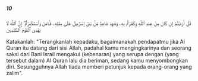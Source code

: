 ##### 10

<span class="ayah">قُلْ أَرَءَيْتُمْ إِن كَانَ مِنْ عِندِ ٱللَّهِ وَكَفَرْتُم بِهِۦ وَشَهِدَ شَاهِدٌۭ مِّنۢ بَنِىٓ إِسْرَٰٓءِيلَ عَلَىٰ مِثْلِهِۦ فَـَٔامَنَ وَٱسْتَكْبَرْتُمْ ۖ إِنَّ ٱللَّهَ لَا يَهْدِى ٱلْقَوْمَ ٱلظَّٰلِمِينَ</span>

<span class="ayah_translation">Katakanlah: "Terangkanlah kepadaku, bagaimanakah pendapatmu jika Al Quran itu datang dari sisi Allah, padahal kamu mengingkarinya dan seorang saksi dari Bani Israil mengakui (kebenaran) yang serupa dengan (yang tersebut dalam) Al Quran lalu dia beriman, sedang kamu menyombongkan diri. Sesungguhnya Allah tiada memberi petunjuk kepada orang-orang yang zalim".</span>
